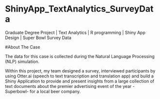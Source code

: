 # ShinyApp_TextAnalytics_SurveyData
Graduate Degree Project | Text Analytics | R programming | Shiny App Design | Super Bowl Survey Data

#About The Case

The data for this case is collected during the Natural Language Processing (NLP) simulation. 

Within this project, my team designed a survey, interviewed participants by using Otter.ai (speech to text transcription and translation app) and build a Shiny Application to provide and present insights from a large collection of text documents about the premier advertising event of the year - Superbowl- for a local beer company.
